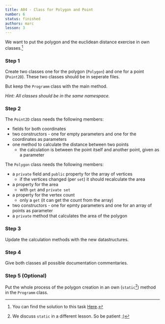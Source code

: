 ```yaml
---
title: A04 - Class for Polygon and Point
number: 6
status: finished
authors: marc
lesson: 3
---
```


We want to put the polygon and the euclidean distance exercise in own classes.[^solution]

[^solution]:
    You can find the solution to this task [Here](https://github.com/satkowski/csharp-solutions/tree/master/lesson_03/A04_polygon_point_class/ExerciseSolution/).

### Step 1

Create two classes one for the polygon (`Polygon`) and one for a point (`Point2D`). These two classes should be in seperate files.

But keep the `Programm` class with the main method.

*Hint: All classes should be in the same namespace.*

### Step 2

The `Point2D` class needs the following members: 

- fields for both coordinates
- two constructors - one for empty parameters and one for the coordinates as parameters
- one method to calculate the distance between two points
  - the calculation is between the point itself and another point, given as a parameter

The `Polygon` class needs the following members:

- a `private` field and `public` property for the array of vertices
  - if the vertices changed (per `set`) it should recalculate the area
- a property for the area
  - with `get` and `private set`
- a property for the vertex count
  - only a `get` (it can get the count from the array)
- two constructors - one for epmty parameters and one for an array of points as parameter
- a `private` method that calculates the area of the polygon

### Step 3

Update the calculation methods with the new datastructures.

### Step 4

Give both classes all possible documentation commentaries.

### Step 5 (Optional)

Put the whole process of the polygon creation in an own (`static`[^static]) method in the `Programm` class.

[^static]:
    We discuss `static` in a different lesson. So be patient ;)